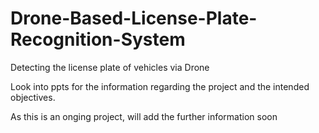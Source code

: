 # Drone-Based-License-Plate-Recognition-System
Detecting the license plate of vehicles via Drone

Look into ppts for the information regarding the project and the intended objectives.

As this is an onging project, will add the further information soon

